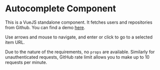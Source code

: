 # Autocomplete Component

This is a VueJS standalone component. It fetches users and repositories from Github. You can find a demo [here](https://jsfiddle.net/calvinguillot/6b28ux4z/5/).

Use arrows and mouse to navigate, and enter or click to go to a selected item URL.

Due to the nature of the requirements, no `props` are available. Similarly for unauthenticated requests, GitHub rate limit allows you to make up to 10 requests per minute.